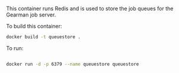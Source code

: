 This container runs Redis and is used to store the job queues for the Gearman job server.

To build this container:
```sh
docker build -t queuestore .
```

To run:
```sh

docker run -d -p 6379 --name queuestore queuestore

```